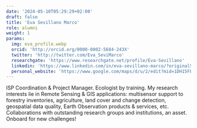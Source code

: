 ```yaml
---
date: '2024-05-10T05:29:29+02:00'
draft: false
title: 'Eva Sevillano Marco'
role: alumni
weight: 1
params:
  img: eva_profile.webp
  orcid: 'http://orcid.org/0000-0002-5684-243X'
  twitter: 'http://twitter.com/Eva_SeviMarco'
  researchgate: 'https://www.researchgate.net/profile/Eva-Sevillano'
  linkedin: 'https://www.linkedin.com/in/eva-sevillano-marco/?originalSubdomain=es'
  personal_website: 'https://www.google.com/maps/d/u/2/edit?mid=1DH15FL1CZ437amSOItODq4OsSBI&usp=sharing'
---
```


ISP Coordination & Project Manager. Ecologist by training. My research interests lie in Remote Sensing & GIS applications: multisensor support to forestry inventories, agriculture, land cover and change detection, geospatial data quality, Earth Observation products & services, etc. Collaborations with outstanding research groups and institutions, an asset. Onboard for new challenges!
